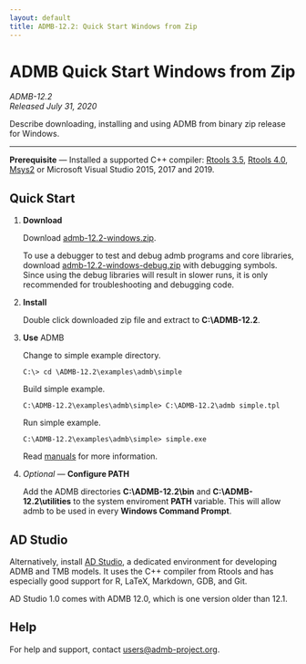 ```yaml
---
layout: default
title: ADMB-12.2: Quick Start Windows from Zip 
---
```


# ADMB Quick Start Windows from Zip

*ADMB-12.2*  
*Released July 31, 2020*

Describe downloading, installing and using ADMB from binary zip release for Windows.

---

**Prerequisite** &mdash; Installed a supported C++ compiler: [Rtools 3.5](https://cran.r-project.org/bin/windows/Rtools/history.html), [Rtools 4.0](https://cran.r-project.org/bin/windows/Rtools/), [Msys2](https://www.msys2.org) or Microsoft Visual Studio 2015, 2017 and 2019.

Quick Start
-----------

1. **Download**

   Download [admb-12.2-windows.zip](https://github.com/admb-project/admb/releases/download/admb-12.2/admb-12.2-windows.zip).

   To use a debugger to test and debug admb programs and core libraries, download [admb-12.2-windows-debug.zip](https://github.com/admb-project/admb/releases/download/admb-12.2/admb-12.2-windows-debug.zip) with debugging symbols.  Since using the debug libraries will result in slower runs, it is only recommended for troubleshooting and debugging code. 

2. **Install**

   Double click downloaded zip file and extract to **C:\ADMB-12.2**.

3. **Use** ADMB

   Change to simple example directory.

   ```
   C:\> cd \ADMB-12.2\examples\admb\simple
   ```

   Build simple example.

   ```
   C:\ADMB-12.2\examples\admb\simple> C:\ADMB-12.2\admb simple.tpl
   ```

   Run simple example.

   ```
   C:\ADMB-12.2\examples\admb\simple> simple.exe
   ```

   Read [manuals](http://www.admb-project.org/docs/manuals/) for more information.

4. _Optional_ &mdash; **Configure PATH**

   Add the ADMB directories **C:\ADMB-12.2\bin** and **C:\ADMB-12.2\utilities** to the system enviroment **PATH** variable.  This will allow admb to be used in every **Windows Command Prompt**.

AD Studio
---------

Alternatively, install [AD Studio](https://github.com/admb-project/adstudio), a
dedicated environment for developing ADMB and TMB models. It uses the C++
compiler from Rtools and has especially good support for R, LaTeX, Markdown,
GDB, and Git.

AD Studio 1.0 comes with ADMB 12.0, which is one version older than 12.1.

Help
----

For help and support, contact <users@admb-project.org>.
